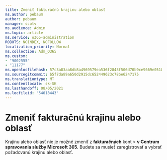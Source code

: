 ```yaml
---
title: Zmeniť fakturačnú krajinu alebo oblasť
ms.author: pebaum
author: pebaum
manager: scotv
ms.audience: Admin
ms.topic: article
ms.service: o365-administration
ROBOTS: NOINDEX, NOFOLLOW
localization_priority: Normal
ms.collection: Adm_O365
ms.custom:
- "9002555"
- "11177"
ms.openlocfilehash: 57c3a83aa8db8a4969579ea536f2843f506d70b9ce9669e0518ebd6f6e98acbb
ms.sourcegitcommit: b5f7da89a650d2915dc652449623c78be6247175
ms.translationtype: MT
ms.contentlocale: sk-SK
ms.lasthandoff: 08/05/2021
ms.locfileid: "54018443"
---
```

# <a name="change-billing-country-or-region"></a>Zmeniť fakturačnú krajinu alebo oblasť

Krajinu alebo oblasť nie je možné zmeniť z **fakturačných** kont  >  **v Centrum spravovania služby Microsoft 365.** Budete sa musieť zaregistrovať a vybrať požadovanú krajinu alebo oblasť. 